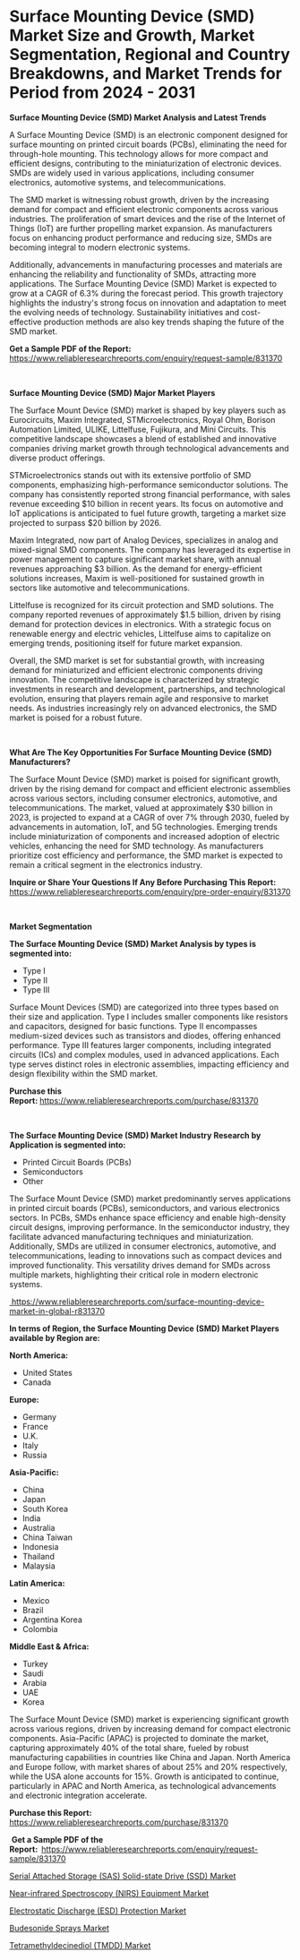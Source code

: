 <p><h1>Surface Mounting Device (SMD) Market Size and Growth, Market Segmentation, Regional and Country Breakdowns, and Market Trends for Period from 2024 -  2031</h1></p><p><strong>Surface Mounting Device (SMD) Market Analysis and Latest Trends</strong></p>
<p><p>A Surface Mounting Device (SMD) is an electronic component designed for surface mounting on printed circuit boards (PCBs), eliminating the need for through-hole mounting. This technology allows for more compact and efficient designs, contributing to the miniaturization of electronic devices. SMDs are widely used in various applications, including consumer electronics, automotive systems, and telecommunications.</p><p>The SMD market is witnessing robust growth, driven by the increasing demand for compact and efficient electronic components across various industries. The proliferation of smart devices and the rise of the Internet of Things (IoT) are further propelling market expansion. As manufacturers focus on enhancing product performance and reducing size, SMDs are becoming integral to modern electronic systems.</p><p>Additionally, advancements in manufacturing processes and materials are enhancing the reliability and functionality of SMDs, attracting more applications. The Surface Mounting Device (SMD) Market is expected to grow at a CAGR of 6.3% during the forecast period. This growth trajectory highlights the industry's strong focus on innovation and adaptation to meet the evolving needs of technology. Sustainability initiatives and cost-effective production methods are also key trends shaping the future of the SMD market.</p></p>
<p><strong>Get a Sample PDF of the Report:&nbsp;</strong> <a href="https://www.reliableresearchreports.com/enquiry/request-sample/831370?utm_campaign=1289&utm_medium=2&utm_source=Github&utm_content=ia&utm_term=13102024&utm_id=surface-mounting-device-smd">https://www.reliableresearchreports.com/enquiry/request-sample/831370</a></p>
<p>&nbsp;</p>
<p><strong>Surface Mounting Device (SMD) Major Market Players</strong></p>
<p><p>The Surface Mount Device (SMD) market is shaped by key players such as Eurocircuits, Maxim Integrated, STMicroelectronics, Royal Ohm, Borison Automation Limited, ULIKE, Littelfuse, Fujikura, and Mini Circuits. This competitive landscape showcases a blend of established and innovative companies driving market growth through technological advancements and diverse product offerings.</p><p>STMicroelectronics stands out with its extensive portfolio of SMD components, emphasizing high-performance semiconductor solutions. The company has consistently reported strong financial performance, with sales revenue exceeding $10 billion in recent years. Its focus on automotive and IoT applications is anticipated to fuel future growth, targeting a market size projected to surpass $20 billion by 2026.</p><p>Maxim Integrated, now part of Analog Devices, specializes in analog and mixed-signal SMD components. The company has leveraged its expertise in power management to capture significant market share, with annual revenues approaching $3 billion. As the demand for energy-efficient solutions increases, Maxim is well-positioned for sustained growth in sectors like automotive and telecommunications.</p><p>Littelfuse is recognized for its circuit protection and SMD solutions. The company reported revenues of approximately $1.5 billion, driven by rising demand for protection devices in electronics. With a strategic focus on renewable energy and electric vehicles, Littelfuse aims to capitalize on emerging trends, positioning itself for future market expansion.</p><p>Overall, the SMD market is set for substantial growth, with increasing demand for miniaturized and efficient electronic components driving innovation. The competitive landscape is characterized by strategic investments in research and development, partnerships, and technological evolution, ensuring that players remain agile and responsive to market needs. As industries increasingly rely on advanced electronics, the SMD market is poised for a robust future.</p></p>
<p>&nbsp;</p>
<p><strong>What Are The Key Opportunities For Surface Mounting Device (SMD) Manufacturers?</strong></p>
<p><p>The Surface Mount Device (SMD) market is poised for significant growth, driven by the rising demand for compact and efficient electronic assemblies across various sectors, including consumer electronics, automotive, and telecommunications. The market, valued at approximately $30 billion in 2023, is projected to expand at a CAGR of over 7% through 2030, fueled by advancements in automation, IoT, and 5G technologies. Emerging trends include miniaturization of components and increased adoption of electric vehicles, enhancing the need for SMD technology. As manufacturers prioritize cost efficiency and performance, the SMD market is expected to remain a critical segment in the electronics industry.</p></p>
<p><strong>Inquire or Share Your Questions If Any Before Purchasing This Report:</strong> <a href="https://www.reliableresearchreports.com/enquiry/pre-order-enquiry/831370?utm_campaign=1289&utm_medium=2&utm_source=Github&utm_content=ia&utm_term=13102024&utm_id=surface-mounting-device-smd">https://www.reliableresearchreports.com/enquiry/pre-order-enquiry/831370</a></p>
<p>&nbsp;</p>
<p><strong>Market Segmentation</strong></p>
<p><strong>The Surface Mounting Device (SMD) Market Analysis by types is segmented into:</strong></p>
<p><ul><li>Type I</li><li>Type II</li><li>Type III</li></ul></p>
<p><p>Surface Mount Devices (SMD) are categorized into three types based on their size and application. Type I includes smaller components like resistors and capacitors, designed for basic functions. Type II encompasses medium-sized devices such as transistors and diodes, offering enhanced performance. Type III features larger components, including integrated circuits (ICs) and complex modules, used in advanced applications. Each type serves distinct roles in electronic assemblies, impacting efficiency and design flexibility within the SMD market.</p></p>
<p><strong>Purchase this Report:&nbsp;</strong><a href="https://www.reliableresearchreports.com/purchase/831370?utm_campaign=1289&utm_medium=2&utm_source=Github&utm_content=ia&utm_term=13102024&utm_id=surface-mounting-device-smd">https://www.reliableresearchreports.com/purchase/831370</a></p>
<p>&nbsp;</p>
<p><strong>The Surface Mounting Device (SMD) Market Industry Research by Application is segmented into:</strong></p>
<p><ul><li>Printed Circuit Boards (PCBs)</li><li>Semiconductors</li><li>Other</li></ul></p>
<p><p>The Surface Mount Device (SMD) market predominantly serves applications in printed circuit boards (PCBs), semiconductors, and various electronics sectors. In PCBs, SMDs enhance space efficiency and enable high-density circuit designs, improving performance. In the semiconductor industry, they facilitate advanced manufacturing techniques and miniaturization. Additionally, SMDs are utilized in consumer electronics, automotive, and telecommunications, leading to innovations such as compact devices and improved functionality. This versatility drives demand for SMDs across multiple markets, highlighting their critical role in modern electronic systems.</p></p>
<p><a href="https://www.reliableresearchreports.com/surface-mounting-device-market-in-global-r831370?utm_campaign=1289&utm_medium=2&utm_source=Github&utm_content=ia&utm_term=13102024&utm_id=surface-mounting-device-smd">&nbsp;https://www.reliableresearchreports.com/surface-mounting-device-market-in-global-r831370</a></p>
<p><strong>In terms of Region, the Surface Mounting Device (SMD) Market Players available by Region are:</strong></p>
<p>
    <p> <strong> North America: </strong>
        <ul>
            <li>United States</li>
            <li>Canada</li>
        </ul>
        </p> 
    <p> <strong> Europe: </strong>
        <ul>
            <li>Germany</li>
            <li>France</li>
            <li>U.K.</li>
            <li>Italy</li>
            <li>Russia</li>
        </ul>
        </p> 
    <p> <strong> Asia-Pacific: </strong>
        <ul>
            <li>China</li>
            <li>Japan</li>
            <li>South Korea</li>
            <li>India</li>
            <li>Australia</li>
            <li>China Taiwan</li>
            <li>Indonesia</li>
            <li>Thailand</li>
            <li>Malaysia</li>
        </ul>
        </p> 
    <p> <strong> Latin America: </strong>
        <ul>
            <li>Mexico</li>
            <li>Brazil</li>
            <li>Argentina Korea</li>
            <li>Colombia</li>
        </ul>
        </p> 
    <p> <strong> Middle East & Africa: </strong>
        <ul>
            <li>Turkey</li>
            <li>Saudi</li>
            <li>Arabia</li>
            <li>UAE</li>
            <li>Korea</li>
        </ul>
    </p>
    </p>
<p><p>The Surface Mount Device (SMD) market is experiencing significant growth across various regions, driven by increasing demand for compact electronic components. Asia-Pacific (APAC) is projected to dominate the market, capturing approximately 40% of the total share, fueled by robust manufacturing capabilities in countries like China and Japan. North America and Europe follow, with market shares of about 25% and 20% respectively, while the USA alone accounts for 15%. Growth is anticipated to continue, particularly in APAC and North America, as technological advancements and electronic integration accelerate.</p></p>
<p><strong>Purchase this Report: </strong><a href="https://www.reliableresearchreports.com/purchase/831370?utm_campaign=1289&utm_medium=2&utm_source=Github&utm_content=ia&utm_term=13102024&utm_id=surface-mounting-device-smd">https://www.reliableresearchreports.com/purchase/831370</a></p>
<p>&nbsp;<strong>Get a Sample PDF of the Report:&nbsp;&nbsp;</strong><a href="https://www.reliableresearchreports.com/enquiry/request-sample/831370?utm_campaign=1289&utm_medium=2&utm_source=Github&utm_content=ia&utm_term=13102024&utm_id=surface-mounting-device-smd">https://www.reliableresearchreports.com/enquiry/request-sample/831370</a></p>
<p><strong></strong></p>
<p><p><a href="https://www.linkedin.com/pulse/serial-attached-storage-sas-solid-state-drive-ssd-market-os29f?utm_campaign=1289&utm_medium=2&utm_source=Github&utm_content=ia&utm_term=13102024&utm_id=surface-mounting-device-smd">Serial Attached Storage  (SAS) Solid-state Drive  (SSD) Market</a></p><p><a href="https://www.linkedin.com/pulse/near-infrared-spectroscopy-nirs-equipment-market-industry-exwhf?utm_campaign=1289&utm_medium=2&utm_source=Github&utm_content=ia&utm_term=13102024&utm_id=surface-mounting-device-smd">Near-infrared Spectroscopy (NIRS) Equipment Market</a></p><p><a href="https://www.linkedin.com/pulse/electrostatic-discharge-esd-protection-market-size-type-ceramic-iejef?utm_campaign=1289&utm_medium=2&utm_source=Github&utm_content=ia&utm_term=13102024&utm_id=surface-mounting-device-smd">Electrostatic Discharge (ESD) Protection Market</a></p><p><a href="https://www.linkedin.com/pulse/budesonide-sprays-market-share-analysis-growth-trends-forecasts-7ik7f?utm_campaign=1289&utm_medium=2&utm_source=Github&utm_content=ia&utm_term=13102024&utm_id=surface-mounting-device-smd">Budesonide Sprays Market</a></p><p><a href="https://www.linkedin.com/pulse/tetramethyldecinediol-tmdd-market-size-growth-trends-statistics-wvzkf?utm_campaign=1289&utm_medium=2&utm_source=Github&utm_content=ia&utm_term=13102024&utm_id=surface-mounting-device-smd">Tetramethyldecinediol (TMDD) Market</a></p></p>